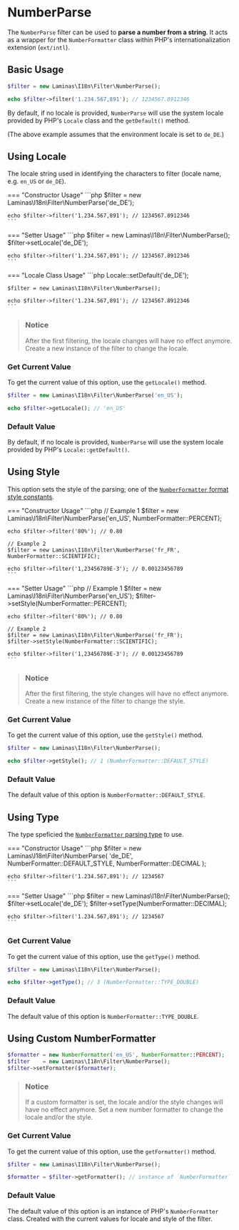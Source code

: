 # NumberParse

The `NumberParse` filter can be used to **parse a number from a string**. It 
acts as a wrapper for the `NumberFormatter` class within PHP's
internationalization extension (`ext/intl`).

## Basic Usage

```php
$filter = new Laminas\I18n\Filter\NumberParse();

echo $filter->filter('1.234.567,891'); // 1234567.8912346
```

By default, if no locale is provided, `NumberParse` will use the system locale
provided by PHP's `Locale` class and the `getDefault()` method.

(The above example assumes that the environment locale is set to `de_DE`.)

## Using Locale

The locale string used in identifying the characters to filter (locale name, 
e.g. `en_US` or `de_DE`).

=== "Constructor Usage"
    ```php
    $filter = new Laminas\I18n\Filter\NumberParse('de_DE');
    
    echo $filter->filter('1.234.567,891'); // 1234567.8912346
    ```

=== "Setter Usage"
    ```php
    $filter = new Laminas\I18n\Filter\NumberParse();
    $filter->setLocale('de_DE');
    
    echo $filter->filter('1.234.567,891'); // 1234567.8912346
    ```

=== "Locale Class Usage"
    ```php
    Locale::setDefault('de_DE');
    
    $filter = new Laminas\I18n\Filter\NumberParse();
    
    echo $filter->filter('1.234.567,891'); // 1234567.8912346
    ```

> ### Notice
>
> After the first filtering, the locale changes will have no effect anymore.
> Create a new instance of the filter to change the locale.

### Get Current Value

To get the current value of this option, use the `getLocale()` method.

```php
$filter = new Laminas\I18n\Filter\NumberParse('en_US');

echo $filter->getLocale(); // 'en_US'
```

### Default Value

By default, if no locale is provided, `NumberParse` will use the system locale
provided by PHP's `Locale::getDefault()`.

## Using Style

This option sets the style of the parsing; one of the 
[`NumberFormatter` format style constants](http://www.php.net/manual/class.numberformatter.php#intl.numberformatter-constants.unumberformatstyle).

=== "Constructor Usage"
    ```php
    // Example 1
    $filter = new Laminas\I18n\Filter\NumberParse('en_US', NumberFormatter::PERCENT);
    
    echo $filter->filter('80%'); // 0.80
    
    // Example 2
    $filter = new Laminas\I18n\Filter\NumberParse('fr_FR', NumberFormatter::SCIENTIFIC);
    
    echo $filter->filter('1,23456789E-3'); // 0.00123456789
    ```

=== "Setter Usage"
    ```php
    // Example 1
    $filter = new Laminas\I18n\Filter\NumberParse('en_US');
    $filter->setStyle(NumberFormatter::PERCENT);
    
    echo $filter->filter('80%'); // 0.80
    
    // Example 2
    $filter = new Laminas\I18n\Filter\NumberParse('fr_FR');
    $filter->setStyle(NumberFormatter::SCIENTIFIC);
    
    echo $filter->filter('1,23456789E-3'); // 0.00123456789
    ```

> ### Notice
>
> After the first filtering, the style changes will have no effect anymore. 
> Create a new instance of the filter to change the style.

### Get Current Value

To get the current value of this option, use the `getStyle()` method.

```php
$filter = new Laminas\I18n\Filter\NumberParse();

echo $filter->getStyle(); // 1 (NumberFormatter::DEFAULT_STYLE)
```

### Default Value

The default value of this option is `NumberFormatter::DEFAULT_STYLE`.

## Using Type

The type speficied the [`NumberFormatter` parsing type](http://www.php.net/manual/class.numberformatter.php#intl.numberformatter-constants.types)
to use.

=== "Constructor Usage"
    ```php
    $filter = new Laminas\I18n\Filter\NumberParse(
        'de_DE',
        NumberFormatter::DEFAULT_STYLE,
        NumberFormatter::DECIMAL
    );
    
    echo $filter->filter('1.234.567,891'); // 1234567
    ```

=== "Setter Usage"
    ```php
    $filter = new Laminas\I18n\Filter\NumberParse();
    $filter->setLocale('de_DE');
    $filter->setType(NumberFormatter::DECIMAL);
    
    echo $filter->filter('1.234.567,891'); // 1234567
    ```

### Get Current Value

To get the current value of this option, use the `getType()` method.

```php
$filter = new Laminas\I18n\Filter\NumberParse();

echo $filter->getType(); // 3 (NumberFormatter::TYPE_DOUBLE)
```

### Default Value

The default value of this option is `NumberFormatter::TYPE_DOUBLE`.

## Using Custom NumberFormatter

```php
$formatter = new NumberFormatter('en_US', NumberFormatter::PERCENT); 
$filter    = new Laminas\I18n\Filter\NumberParse();
$filter->setFormatter($formatter);
```

> ### Notice
>
> If a custom formatter is set, the locale and/or the style changes will
> have no effect anymore. Set a new number formatter to change the locale and/or
> the style.

### Get Current Value

To get the current value of this option, use the `getFormatter()` method.

```php
$filter = new Laminas\I18n\Filter\NumberParse();

$formatter = $filter->getFormatter(); // instance of `NumberFormatter`
```

### Default Value

The default value of this option is an instance of PHP's `NumberFormatter` class.
Created with the current values for locale and style of the filter.
